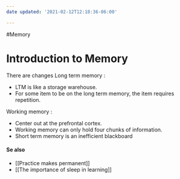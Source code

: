 ```yaml
---
date updated: '2021-02-12T12:18:36-06:00'

---
```


#Memory

# Introduction to Memory

There are changes
Long term memory :

- LTM is like a storage warehouse.
- For some item to be on the long term memory, the item requires repetition.

Working memory :

- Center out at the prefrontal cortex.
- Working memory can only hold four chunks of information.
- Short term memory is an inefficient blackboard

#### Se also

- [[Practice makes permanent]]
- [[The importance of sleep in learning]]
